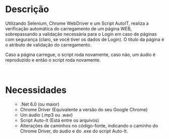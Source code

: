 <h1>Descrição</h1>
Utilizando Selenium, Chrome WebDriver e um Script AutoIT, realiza a verificação automática do carregamento de um página WEB, sobrepassando a validação necessária para o Login em caso de páginas com segurança (claro, se você tiver os dados de Login). O título da página é o atributo de validação do carregamento.
<p>Caso a página carregue, o script roda novamente, caso não, um áudio é reproduzido e então o script roda novamente.</p>
<br>
<h1>Necessidades</h1>
<ol>
  <ul>
    <li>.Net 6.0 (ou maior)</li>
    <li>Chrome Driver (Equivalente a versão do seu Google Chrome)</li>
    <li>Um áudio (.mp3 ou .wav)</li>
    <li>Script Auto-It (Está entre os arquivos)</li>
    <li>Alterações de caminhos no código-fonte, indicando o caminho do Chrome Driver, do áudio e do .exe do script Auto-It.</li>
  </ul>
</ol>
